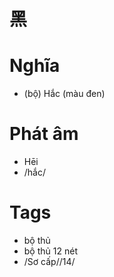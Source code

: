 # 黑

# Nghĩa
* (bộ) Hắc (màu đen)

# Phát âm
* Hēi
*  /hắc/

# Tags
* bộ thủ
*  bộ thủ 12 nét
* /Sơ cấp//14/

<script>window.HANZI_FIELD='黑';</script>
